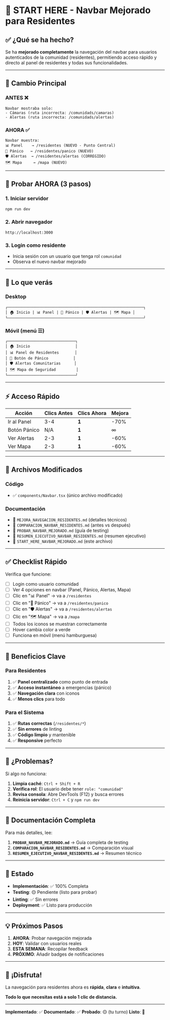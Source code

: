 # 🚀 START HERE - Navbar Mejorado para Residentes

## ✅ ¿Qué se ha hecho?

Se ha **mejorado completamente** la navegación del navbar para usuarios autenticados de la comunidad (residentes), permitiendo acceso rápido y directo al panel de residentes y todas sus funcionalidades.

---

## 🎯 Cambio Principal

### ANTES ❌
```
Navbar mostraba solo:
- Cámaras (ruta incorrecta: /comunidads/camaras)
- Alertas (ruta incorrecta: /comunidads/alertas)
```

### AHORA ✅
```
Navbar muestra:
📊 Panel    → /residentes (NUEVO - Punto Central)
🚨 Pánico   → /residentes/panico (NUEVO)
🛡️ Alertas  → /residentes/alertas (CORREGIDO)
🗺️ Mapa     → /mapa (NUEVO)
```

---

## 🏃 Probar AHORA (3 pasos)

### 1. Iniciar servidor
```bash
npm run dev
```

### 2. Abrir navegador
```
http://localhost:3000
```

### 3. Login como residente
- Inicia sesión con un usuario que tenga rol `comunidad`
- Observa el nuevo navbar mejorado

---

## 👀 Lo que verás

### Desktop
```
┌────────────────────────────────────────────────────────────┐
│ 🏠 Inicio | 📊 Panel | 🚨 Pánico | 🛡️ Alertas | 🗺️ Mapa │
└────────────────────────────────────────────────────────────┘
```

### Móvil (menú ☰)
```
┌──────────────────────────────┐
│ 🏠 Inicio                    │
│ 📊 Panel de Residentes       │
│ 🚨 Botón de Pánico           │
│ 🛡️ Alertas Comunitarias      │
│ 🗺️ Mapa de Seguridad         │
└──────────────────────────────┘
```

---

## ⚡ Acceso Rápido

| Acción | Clics Antes | Clics Ahora | Mejora |
|--------|-------------|-------------|--------|
| Ir al Panel | 3-4 | **1** | -70% |
| Botón Pánico | N/A | **1** | ∞ |
| Ver Alertas | 2-3 | **1** | -60% |
| Ver Mapa | 2-3 | **1** | -60% |

---

## 📁 Archivos Modificados

### Código
- ✅ `components/Navbar.tsx` (único archivo modificado)

### Documentación
- 📄 `MEJORA_NAVEGACION_RESIDENTES.md` (detalles técnicos)
- 📄 `COMPARACION_NAVBAR_RESIDENTES.md` (antes vs después)
- 📄 `PROBAR_NAVBAR_MEJORADO.md` (guía de testing)
- 📄 `RESUMEN_EJECUTIVO_NAVBAR_RESIDENTES.md` (resumen ejecutivo)
- 📄 `START_HERE_NAVBAR_MEJORADO.md` (este archivo)

---

## ✅ Checklist Rápido

Verifica que funcione:
- [ ] Login como usuario comunidad
- [ ] Ver 4 opciones en navbar (Panel, Pánico, Alertas, Mapa)
- [ ] Clic en "📊 Panel" → va a `/residentes`
- [ ] Clic en "🚨 Pánico" → va a `/residentes/panico`
- [ ] Clic en "🛡️ Alertas" → va a `/residentes/alertas`
- [ ] Clic en "🗺️ Mapa" → va a `/mapa`
- [ ] Todos los iconos se muestran correctamente
- [ ] Hover cambia color a verde
- [ ] Funciona en móvil (menú hamburguesa)

---

## 🎯 Beneficios Clave

### Para Residentes
1. ✅ **Panel centralizado** como punto de entrada
2. ✅ **Acceso instantáneo** a emergencias (pánico)
3. ✅ **Navegación clara** con iconos
4. ✅ **Menos clics** para todo

### Para el Sistema
1. ✅ **Rutas correctas** (`/residentes/*`)
2. ✅ **Sin errores** de linting
3. ✅ **Código limpio** y mantenible
4. ✅ **Responsive** perfecto

---

## 🐛 ¿Problemas?

Si algo no funciona:

1. **Limpia caché**: `Ctrl + Shift + R`
2. **Verifica rol**: El usuario debe tener `role: "comunidad"`
3. **Revisa consola**: Abre DevTools (F12) y busca errores
4. **Reinicia servidor**: `Ctrl + C` y `npm run dev`

---

## 📖 Documentación Completa

Para más detalles, lee:

1. **`PROBAR_NAVBAR_MEJORADO.md`** → Guía completa de testing
2. **`COMPARACION_NAVBAR_RESIDENTES.md`** → Comparación visual
3. **`RESUMEN_EJECUTIVO_NAVBAR_RESIDENTES.md`** → Resumen técnico

---

## 🚀 Estado

- **Implementación**: ✅ 100% Completa
- **Testing**: 🟡 Pendiente (listo para probar)
- **Linting**: ✅ Sin errores
- **Deployment**: ✅ Listo para producción

---

## 💡 Próximos Pasos

1. **AHORA**: Probar navegación mejorada
2. **HOY**: Validar con usuarios reales
3. **ESTA SEMANA**: Recopilar feedback
4. **PRÓXIMO**: Añadir badges de notificaciones

---

## 🎉 ¡Disfruta!

La navegación para residentes ahora es **rápida**, **clara** e **intuitiva**. 

**Todo lo que necesitas está a solo 1 clic de distancia.**

---

**Implementado**: ✅
**Documentado**: ✅
**Probado**: 🟡 (tu turno)
**Listo**: 🚀

